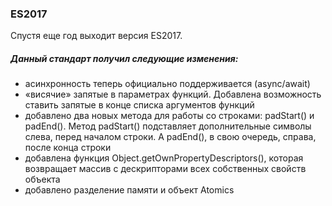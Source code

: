 ### ES2017

Спустя еще год выходит версия ES2017.

##### Данный стандарт получил следующие изменения:

- асинхронность теперь официально поддерживается (async/await)
- «висячие» запятые в параметрах функций. Добавлена возможность ставить запятые в конце списка аргументов функций
- добавлено два новых метода для работы со строками: padStart() и padEnd(). Метод padStart() подставляет дополнительные символы слева, перед началом строки. А padEnd(), в свою очередь, справа, после конца строки
- добавлена функция Object.getOwnPropertyDescriptors(), которая возвращает массив с дескрипторами всех собственных свойств объекта
- добавлено разделение памяти и объект Atomics